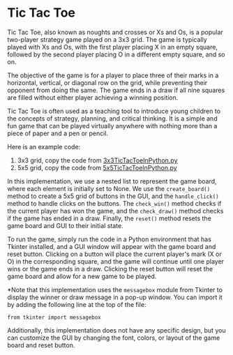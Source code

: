 # Tic Tac Toe
Tic Tac Toe, also known as noughts and crosses or Xs and Os, is a popular two-player strategy game played on a 3x3 grid. The game is typically played with Xs and Os, with the first player placing X in an empty square, followed by the second player placing O in a different empty square, and so on.

The objective of the game is for a player to place three of their marks in a horizontal, vertical, or diagonal row on the grid, while preventing their opponent from doing the same. The game ends in a draw if all nine squares are filled without either player achieving a winning position.

Tic Tac Toe is often used as a teaching tool to introduce young children to the concepts of strategy, planning, and critical thinking. It is a simple and fun game that can be played virtually anywhere with nothing more than a piece of paper and a pen or pencil.

Here is an example code: 
1. 3x3 grid, copy the code from [3x3TicTacToeInPython.py](https://github.com/zenklinov/Tic-Tac-Toe/blob/main/3x3TicTacToeInPython.py)
2. 5x5 grid, copy the code from [5x5TicTacToeInPython.py](https://github.com/zenklinov/Tic-Tac-Toe/blob/main/5x5TicTacToeInPython.py)

In this implementation, we use a nested list to represent the game board, where each element is initially set to None. We use the ```create_board()``` method to create a 5x5 grid of buttons in the GUI, and the ```handle_click()``` method to handle clicks on the buttons. The ```check_win()``` method checks if the current player has won the game, and the ```check_draw()``` method checks if the game has ended in a draw. Finally, the ```reset()``` method resets the game board and GUI to their initial state.

To run the game, simply run the code in a Python environment that has Tkinter installed, and a GUI window will appear with the game board and reset button. Clicking on a button will place the current player's mark (X or O) in the corresponding square, and the game will continue until one player wins or the game ends in a draw. Clicking the reset button will reset the game board and allow for a new game to be played.

*Note that this implementation uses the ```messagebox``` module from Tkinter to display the winner or draw message in a pop-up window. You can import it by adding the following line at the top of the file:

```from tkinter import messagebox```

Additionally, this implementation does not have any specific design, but you can customize the GUI by changing the font, colors, or layout of the game board and reset button.
